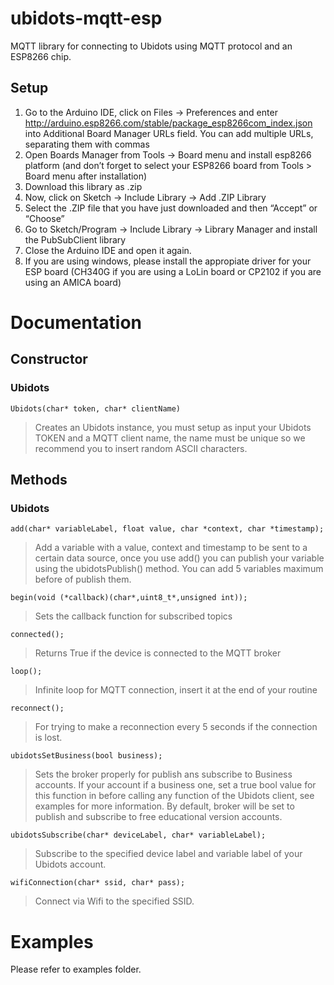 # ubidots-mqtt-esp

MQTT library for connecting to Ubidots using MQTT protocol and an ESP8266 chip.

## Setup

1. Go to the Arduino IDE, click on Files -> Preferences and enter http://arduino.esp8266.com/stable/package_esp8266com_index.json into Additional Board Manager URLs field. You can add multiple URLs, separating them with commas
2. Open Boards Manager from Tools -> Board menu and install esp8266 platform (and don’t forget to select your ESP8266 board from Tools > Board menu after installation)
3. Download this library as .zip
4. Now, click on Sketch -> Include Library -> Add .ZIP Library
5. Select the .ZIP file that you have just downloaded and then “Accept” or “Choose”
6. Go to Sketch/Program -> Include Library -> Library Manager and install the PubSubClient library 
7. Close the Arduino IDE and open it again.
8. If you are using windows, please install the appropiate driver for your ESP board (CH340G if you are using a LoLin board or CP2102 if you are using an AMICA board)

# Documentation

## Constructor

### Ubidots

```
Ubidots(char* token, char* clientName)
```
> Creates an Ubidots instance, you must setup as input your Ubidots TOKEN and a MQTT client name, the name must be unique so we recommend you to insert random ASCII characters.

## Methods

### Ubidots

```
add(char* variableLabel, float value, char *context, char *timestamp);
```
> Add a variable with a value, context and timestamp to be sent to a certain data source, once you use add() you can publish your variable using the ubidotsPublish() method. You can add 5 variables maximum before of publish them.
 
```
begin(void (*callback)(char*,uint8_t*,unsigned int));
```

> Sets the callback function for subscribed topics

```
connected();
```
> Returns True if the device is connected to the MQTT broker

```
loop();
```
> Infinite loop for MQTT connection, insert it at the end of your routine

```
reconnect();
```
> For trying to make a reconnection every 5 seconds if the connection is lost.

```
ubidotsSetBusiness(bool business);
```
> Sets the broker properly for publish ans subscribe to Business accounts. If your account if a business one, set a
true bool value for this function in before calling any function of the Ubidots client, see examples for more information.
By default, broker will be set to publish and subscribe to free educational version accounts.

```
ubidotsSubscribe(char* deviceLabel, char* variableLabel);
```
> Subscribe to the specified device label and variable label of your Ubidots account.

```
wifiConnection(char* ssid, char* pass);
```
> Connect via Wifi to the specified SSID.

# Examples

Please refer to examples folder.

